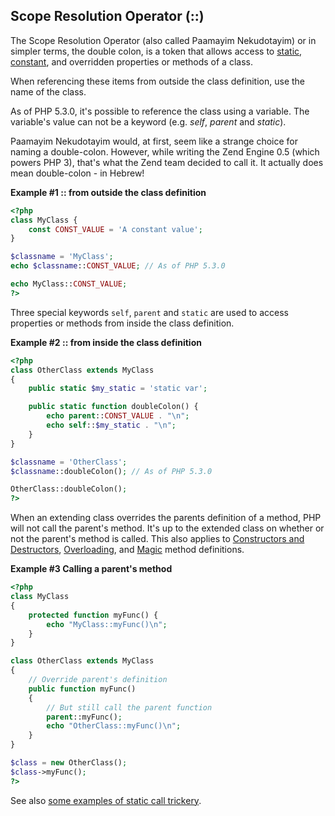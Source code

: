 Scope Resolution Operator (::)
------------------------------

The Scope Resolution Operator (also called Paamayim Nekudotayim) or in
simpler terms, the double colon, is a token that allows access to
<a href="/language/oop5/static.html" class="link">static</a>,
<a href="/language/oop5/constants.html" class="link">constant</a>, and
overridden properties or methods of a class.

When referencing these items from outside the class definition, use the
name of the class.

As of PHP 5.3.0, it's possible to reference the class using a variable.
The variable's value can not be a keyword (e.g. *self*, *parent* and
*static*).

Paamayim Nekudotayim would, at first, seem like a strange choice for
naming a double-colon. However, while writing the Zend Engine 0.5 (which
powers PHP 3), that's what the Zend team decided to call it. It actually
does mean double-colon - in Hebrew!

**Example \#1 :: from outside the class definition**

``` php
<?php
class MyClass {
    const CONST_VALUE = 'A constant value';
}

$classname = 'MyClass';
echo $classname::CONST_VALUE; // As of PHP 5.3.0

echo MyClass::CONST_VALUE;
?>
```

Three special keywords `self`, `parent` and `static` are used to access
properties or methods from inside the class definition.

**Example \#2 :: from inside the class definition**

``` php
<?php
class OtherClass extends MyClass
{
    public static $my_static = 'static var';

    public static function doubleColon() {
        echo parent::CONST_VALUE . "\n";
        echo self::$my_static . "\n";
    }
}

$classname = 'OtherClass';
$classname::doubleColon(); // As of PHP 5.3.0

OtherClass::doubleColon();
?>
```

When an extending class overrides the parents definition of a method,
PHP will not call the parent's method. It's up to the extended class on
whether or not the parent's method is called. This also applies to
<a href="/language/oop5/decon.html" class="link">Constructors and Destructors</a>,
<a href="/language/oop5/overloading.html" class="link">Overloading</a>,
and <a href="/language/oop5/magic.html" class="link">Magic</a> method
definitions.

**Example \#3 Calling a parent's method**

``` php
<?php
class MyClass
{
    protected function myFunc() {
        echo "MyClass::myFunc()\n";
    }
}

class OtherClass extends MyClass
{
    // Override parent's definition
    public function myFunc()
    {
        // But still call the parent function
        parent::myFunc();
        echo "OtherClass::myFunc()\n";
    }
}

$class = new OtherClass();
$class->myFunc();
?>
```

See also
<a href="/language/oop5/basic.html#language.oop5.basic.class.this" class="link">some examples of static call trickery</a>.
